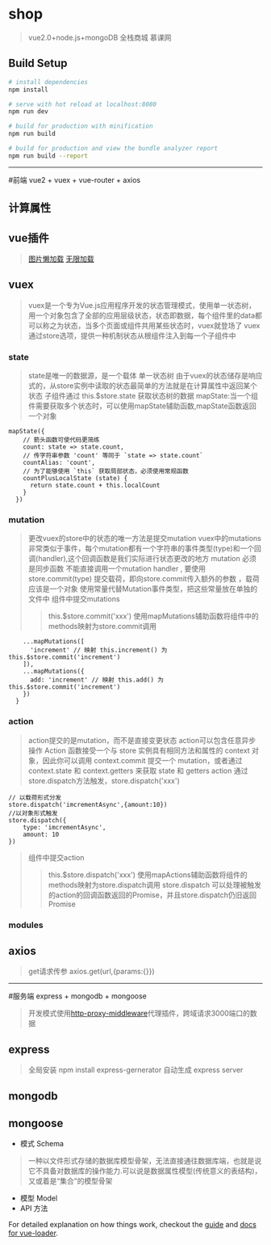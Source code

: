 # shop

> vue2.0+node.js+mongoDB 全栈商城 慕课网

## Build Setup

``` bash
# install dependencies
npm install

# serve with hot reload at localhost:8080
npm run dev

# build for production with minification
npm run build

# build for production and view the bundle analyzer report
npm run build --report
```
***
#前端 vue2 + vuex + vue-router + axios
## 计算属性

## vue插件
> [图片懒加载](https://github.com/hilongjw/vue-lazyload)
> [无限加载](https://github.com/ElemeFE/vue-infinite-scroll) 

## vuex
> vuex是一个专为Vue.js应用程序开发的状态管理模式，使用单一状态树，用一个对象包含了全部的应用层级状态，状态即数据，每个组件里的data都可以称之为状态，当多个页面或组件共用某些状态时，vuex就登场了
> vuex通过store选项，提供一种机制状态从根组件注入到每一个子组件中
### state
> state是唯一的数据源，是一个载体
> 单一状态树
> 由于vuex的状态储存是响应式的，从store实例中读取的状态最简单的方法就是在计算属性中返回某个状态
> 子组件通过 this.$store.state 获取状态树的数据
> mapState:当一个组件需要获取多个状态时，可以使用mapState辅助函数,mapState函数返回一个对象
```
mapState({
    // 箭头函数可使代码更简练
    count: state => state.count,
    // 传字符串参数 'count' 等同于 `state => state.count`
    countAlias: 'count',
    // 为了能够使用 `this` 获取局部状态，必须使用常规函数
    countPlusLocalState (state) {
      return state.count + this.localCount
    }
  })
 ```

### mutation
> 更改vuex的store中的状态的唯一方法是提交mutation
> vuex中的mutations 非常类似于事件，每个mutation都有一个字符串的事件类型(type)和一个回调(handler),这个回调函数是我们实际进行状态更改的地方
> mutation 必须是同步函数
> 不能直接调用一个mutation handler , 要使用 store.commit(type)
> 提交载荷，即向store.commit传入额外的参数 ，载荷应该是一个对象
> 使用常量代替Mutation事件类型，把这些常量放在单独的文件中
> 组件中提交mutations
>> this.$store.commit('xxx')
>> 使用mapMutations辅助函数将组件中的methods映射为store.commit调用
``` methods: {
    ...mapMutations([
      'increment' // 映射 this.increment() 为 this.$store.commit('increment')
    ]),
    ...mapMutations({
      add: 'increment' // 映射 this.add() 为 this.$store.commit('increment')
    })
  }
```

### action
> action提交的是mutation，而不是直接变更状态
> action可以包含任意异步操作
>Action 函数接受一个与 store 实例具有相同方法和属性的 context 对象，因此你可以调用 context.commit 提交一个 mutation，或者通过 context.state 和 context.getters 来获取 state 和 getters
> action 通过store.dispatch方法触发，store.dispatch('xxx')
```
// 以载荷形式分发
store.dispatch('imcrementAsync',{amount:10})
//以对象形式触发
store.dispatch({
	type: 'imcrementAsync',
	amount: 10
})
```
> 组件中提交action
>> this.$store.dispatch('xxx')
>> 使用mapActions辅助函数将组件的methods映射为store.dispatch调用
>store.dispatch 可以处理被触发的action的回调函数返回的Promise，并且store.dispatch仍旧返回Promise

### modules


## axios
> get请求传参 axios.get(url,{params:{}})

***
#服务端 express + mongodb + mongoose
> 开发模式使用[http-proxy-middleware](https://github.com/chimurai/http-proxy-middleware)代理插件，跨域请求3000端口的数据
## express
> 全局安装 npm install express-gernerator
> 自动生成 express server
## mongodb
## mongoose
* 模式 Schema
> 一种以文件形式存储的数据库模型骨架，无法直接通往数据库端，也就是说它不具备对数据库的操作能力.可以说是数据属性模型(传统意义的表结构)，又或着是“集合”的模型骨架

* 模型 Model
* API 方法
> 






For detailed explanation on how things work, checkout the [guide](http://vuejs-templates.github.io/webpack/) and [docs for vue-loader](http://vuejs.github.io/vue-loader).
